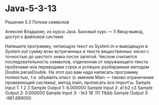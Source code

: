 # Java-5-3-13
Решение 5.3 Потоки символов 

Алексей Владыкин, из курса Java. Базовый курс — 5 Ввод-вывод, доступ к файловой системе 

Напишите программу, читающую текст из System.in и выводящую в System.out сумму всех встреченных в тексте вещественных чисел с точностью до шестого знака после запятой. Числом считается последовательность символов, отделенная от окружающего текста пробелами или переводами строк и успешно разбираемая методом Double.parseDouble.
На этот раз вам надо написать программу полностью, т.е. объявить класс (с именем Main — таково ограничение проверяющей системы), метод main, прописать все import'ы.
Sample Input 1: 
1 2 3
Sample Output 1: 
6.000000
Sample Input 2: 
a1 b2 c3
Sample Output 2: 
0.000000
Sample Input 3: 
-1e3
18 .111 11bbb
Sample Output 3: 
-981.889000
